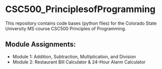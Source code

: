# CSC500_PrinciplesofProgramming

This repository contains code bases (python files) for the Colorado State University MS course CSC500 Principles of Programming.

## Module Assignments:
- Module 1: Addition, Subtraction, Multiplication, and Division
- Module 2: Restaurant Bill Calculator & 24-Hour Alarm Calculator

